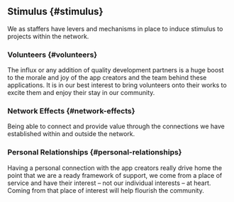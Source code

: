 ## Stimulus {#stimulus}

We as staffers have levers and mechanisms in place to induce stimulus to projects within the network.

### Volunteers {#volunteers}

The influx or any addition of quality development partners is a huge boost to the morale and joy of the app creators and the team behind these applications. It is in our best interest to bring volunteers onto their works to excite them and enjoy their stay in our community.

### Network Effects {#network-effects}

Being able to connect and provide value through the connections we have established within and outside the network.

### Personal Relationships {#personal-relationships}

Having a personal connection with the app creators really drive home the point that we are a ready framework of support, we come from a place of service and have their interest – not our individual interests – at heart. Coming from that place of interest will help flourish the community.